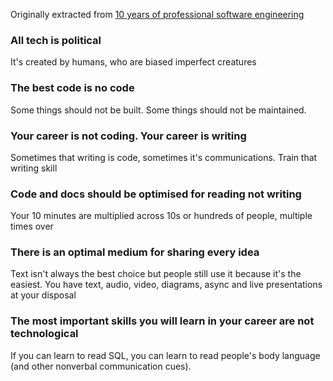 Originally extracted from [10 years of professional software engineering](../words/10%20years%20of%20professional%20software%20engineering.md)


### All tech is political
It's created by humans, who are biased imperfect creatures

### The best code is no code
Some things should not be built. Some things should not be maintained.

### Your career is not coding. Your career is writing
Sometimes that writing is code, sometimes it's communications. Train that writing skill

### Code and docs should be optimised for reading not writing
Your 10 minutes are multiplied across 10s or hundreds of people, multiple times over

### There is an optimal medium for sharing every idea
Text isn't always the best choice but people still use it because it's the easiest. You have text, audio, video, diagrams, async and live presentations at your disposal

### The most important skills you will learn in your career are not technological
If you can learn to read SQL, you can learn to read people's body language (and other nonverbal communication cues). 
